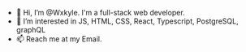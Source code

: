 - 👋 Hi, I’m @Wxkyle. I'm a full-stack web developer.
- 👀 I’m interested in JS, HTML, CSS, React, Typescript, PostgreSQL, graphQL
- 📫 Reach me at my Email.
